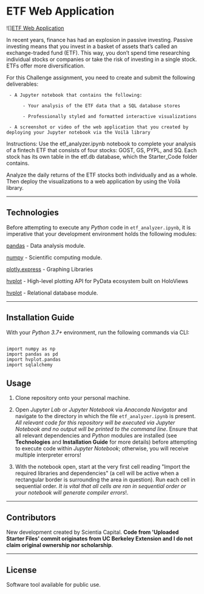 # ETF Web Application 

![][ETF Web Application](https://github.com/ScientiaCapital/ETF-Web-Application/blob/main/Images/ETF%20invest%20app.jpeg)

In recent years, finance has had an explosion in passive investing. Passive investing means that you invest in a basket of assets that’s called an exchange-traded fund (ETF). This way, you don’t spend time researching individual stocks or companies or take the risk of investing in a single stock. ETFs offer more diversification.

For this Challenge assignment, you need to create and submit the following deliverables:

     - A Jupyter notebook that contains the following:

          - Your analysis of the ETF data that a SQL database stores

          - Professionally styled and formatted interactive visualizations

     - A screenshot or video of the web application that you created by deploying your Jupyter notebook via the Voilà library

Instructions:  Use the etf_analyzer.ipynb notebook to complete your analysis of a fintech ETF that consists of four stocks: GOST, GS, PYPL, and SQ. Each stock has its own table in the etf.db database, which the Starter_Code folder contains.

Analyze the daily returns of the ETF stocks both individually and as a whole. Then deploy the visualizations to a web application by using the Voilà library.


---

## Technologies

Before attempting to execute any _Python_ code in `etf_analyzer.ipynb`, it is imperative that your development environment holds the following modules:

[pandas](https://pandas.pydata.org/pandas-docs/stable/) - Data analysis module.

[numpy](https://numpy.org/doc/stable/user/quickstart.html) - Scientific computing module.

[plotly.express](https://plotly.com/python/plotly-express/) - Graphing Libraries

[hvplot](https://hvplot.holoviz.org/getting_started/index.html) - High-level plotting API for PyData ecosystem built on HoloViews

[hvplot](https://www.sqlalchemy.org/) - Relational database module.

---

## Installation Guide

With your _Python 3.7+_ environment, run the following commands via CLI:

```

import numpy as np
import pandas as pd
import hvplot.pandas
import sqlalchemy

```

## Usage

1. Clone repository onto your personal machine. 

2. Open _Jupyter Lab_ or _Jupyter Notebook_ via _Anaconda Navigator_ and navigate to the directory in which the file `etf_analyzer.ipynb` is present. _All relevant code for this repository will be executed via Jupyter Notebook and no output will be printed to the command line_. Ensure that all relevant dependencies and _Python_ modules are installed (see __Technologies__ and __Installation Guide__ for more details) before attempting to execute code within _Jupyter Notebook_; otherwise, you will receive multiple interpreter errors! 

3. With the notebook open, start at the very first cell reading "Import the required libraries and dependencies" (a cell will be active when a rectangular border is surrounding the area in question). Run each cell in sequential order. _It is vital that all cells are ran in sequential order or your notebook will generate compiler errors_!. 

---

## Contributors

New development created by Scientia Capital. **Code from 'Uploaded Starter Files' commit originates from UC Berkeley Extension and I do not claim original ownership nor scholarship**.

---

## License

Software tool available for public use. 
